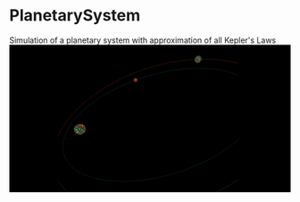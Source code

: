 # PlanetarySystem
Simulation of a planetary system with approximation of all Kepler's Laws
![all text](planets.gif)
